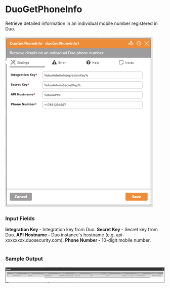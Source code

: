 <h1>DuoGetPhoneInfo</h1>
Retrieve detailed information in an individual mobile number registered in Duo.
<br><br>
<img src="https://raw.githubusercontent.com/Ayehu/custom-activities/master/DUO%20Security/DuoGetPhoneInfo/screenshot.png">
<h3>Input Fields</h3>
<b>Integration Key -</b> Integration key from Duo.
<b>Secret Key -</b> Secret key from Duo.
<b>API Hostname -</b> Duo instance's hostname (e.g. api-xxxxxxxx.duosecurity.com).
<b>Phone Number -</b> 10-digit mobile number.
<br><br>
<h3>Sample Output</h3>
<img src="https://raw.githubusercontent.com/Ayehu/custom-activities/master/DUO%20Security/DuoGetPhoneInfo/output.png">
